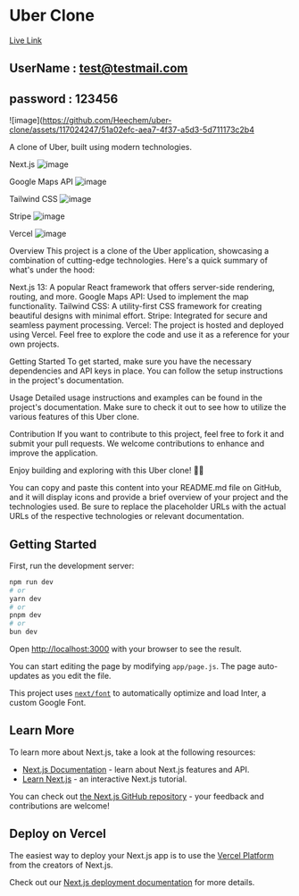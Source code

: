 # Uber Clone
[Live Link](https://uber-clone-rxnt.vercel.app/sign-in?redirect_url=https%3A%2F%2Fuber-clone-rxnt.vercel.app%2F)
## UserName : test@testmail.com 
## password : 123456 


![image](https://github.com/Heechem/uber-clone/assets/117024247/51a02efc-aea7-4f37-a5d3-5d711173c2b4





A clone of Uber, built using modern technologies.

Next.js ![image](https://github.com/Heechem/uber-clone/assets/117024247/8762bfe5-650c-4f4c-898f-093bfc7c1da2)

Google Maps API ![image](https://github.com/Heechem/uber-clone/assets/117024247/dba7b2be-d575-476d-941c-7f393ae752c4)

Tailwind CSS ![image](https://github.com/Heechem/uber-clone/assets/117024247/8a1e5b40-ffbe-4aec-b9cf-3e2d80284be5)

Stripe ![image](https://github.com/Heechem/uber-clone/assets/117024247/acb8c496-3280-4716-b079-82b809691253)


Vercel ![image](https://github.com/Heechem/uber-clone/assets/117024247/11666871-2132-48e4-9741-40c2e7907481)


Overview
This project is a clone of the Uber application, showcasing a combination of cutting-edge technologies. Here's a quick summary of what's under the hood:

Next.js 13: A popular React framework that offers server-side rendering, routing, and more.
Google Maps API: Used to implement the map functionality.
Tailwind CSS: A utility-first CSS framework for creating beautiful designs with minimal effort.
Stripe: Integrated for secure and seamless payment processing.
Vercel: The project is hosted and deployed using Vercel.
Feel free to explore the code and use it as a reference for your own projects.

Getting Started
To get started, make sure you have the necessary dependencies and API keys in place. You can follow the setup instructions in the project's documentation.

Usage
Detailed usage instructions and examples can be found in the project's documentation. Make sure to check it out to see how to utilize the various features of this Uber clone.

Contribution
If you want to contribute to this project, feel free to fork it and submit your pull requests. We welcome contributions to enhance and improve the application.

Enjoy building and exploring with this Uber clone! 🚗🌟

You can copy and paste this content into your README.md file on GitHub, and it will display icons and provide a brief overview of your project and the technologies used. Be sure to replace the placeholder URLs with the actual URLs of the respective technologies or relevant documentation.









## Getting Started

First, run the development server:

```bash
npm run dev
# or
yarn dev
# or
pnpm dev
# or
bun dev
```

Open [http://localhost:3000](http://localhost:3000) with your browser to see the result.

You can start editing the page by modifying `app/page.js`. The page auto-updates as you edit the file.

This project uses [`next/font`](https://nextjs.org/docs/basic-features/font-optimization) to automatically optimize and load Inter, a custom Google Font.

## Learn More

To learn more about Next.js, take a look at the following resources:

- [Next.js Documentation](https://nextjs.org/docs) - learn about Next.js features and API.
- [Learn Next.js](https://nextjs.org/learn) - an interactive Next.js tutorial.

You can check out [the Next.js GitHub repository](https://github.com/vercel/next.js/) - your feedback and contributions are welcome!

## Deploy on Vercel

The easiest way to deploy your Next.js app is to use the [Vercel Platform](https://vercel.com/new?utm_medium=default-template&filter=next.js&utm_source=create-next-app&utm_campaign=create-next-app-readme) from the creators of Next.js.

Check out our [Next.js deployment documentation](https://nextjs.org/docs/deployment) for more details.
